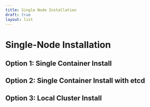 ```yaml
---
title: Single Node Installation
draft: true
layout: list
---
```


# Single-Node Installation

## Option 1: Single Container Install

## Option 2: Single Container Install with etcd

## Option 3: Local Cluster Install
